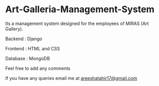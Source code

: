 # Art-Galleria-Management-System

Its a management system designed for the employees of MIRAS (Art Gallery). 

Backend : Django

Frontend : HTML and CSS

Database : MongoDB

Feel free to add any comments

If you have any queries email me at areeshatahir17@gmail.com
